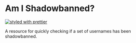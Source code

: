 # Am I Shadowbanned?

[![styled with prettier](https://img.shields.io/badge/styled_with-prettier-ff69b4.svg)](https://github.com/prettier/prettier)

A resource for quickly checking if a set of usernames has been shadowbanned.